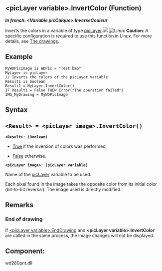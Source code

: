 


## &lt;picLayer variable&gt;.InvertColor (Function)

***In french: &lt;Variable picCalque&gt;.InverseCouleur***



<a name="XUse"></a>
<a name="Use"></a>
<a name="description"></a>
Inverts the colors in a variable of type [picLayer](../WDLang1/1000024604.md).![](https://doc.pcsoft.fr/en-US/images/image.awp?langid=3&name=dInverseCouleur.gif)
![Linux](https://doc.pcsoft.fr/ext/images/us/LX.png) **Caution**: A specific configuration is required to use this function in Linux. For more details, see [The drawings](../WDLang1/3029035.md). 
<a name="Example1"></a>
<a name="sample_code"></a>

## Example


```wl
MyWDPicImage is WDPic = "Test.bmp"
MyLayer is picLayer
// Inverts the colors of the picLayer variable
Result1 is boolean
Result1 = MyLayer.InvertColor()
IF Result1 = False THEN Error("The operation failed")
IMG_MyDrawing = MyWDPicImage
```

<a name="XSYNTAX"></a>
<a name="SYNTAX1"></a>

## Syntax

`<Result> = <picLayer image>.InvertColor()`
---

**`<Result>: (Boolean)`**



- <u><u><u><u>True</u></u></u></u> if the inversion of colors was performed, 

- <u><u><u><u>False</u></u></u></u> otherwise.




**`<picLayer image>: (picLayer variable)`**

Name of the [picLayer](../WDLang1/1000024604.md) variable to be used. 

Each pixel found in the image takes the opposite color from its initial color (bit-to-bit reversal). The image used is directly modified.



<a name="NOTE0"></a>
<a name="NOTE0_1"></a>

## Remarks


### End of drawing
<a name="end_drawing_ELTPARAGRAPHE000352"></a>

If [&lt;picLayer variable&gt;.EndDrawing](../WDLang1/1000024473.md) and **&lt;picLayer variable&gt;.InvertColor** are called in the same process, the image changes will not be displayed.
<a name="NOTE0_2"></a>
<a name="NOTE0_3"></a>

<a name="XComponent"></a>

## Component:
wd280pnt.dll
